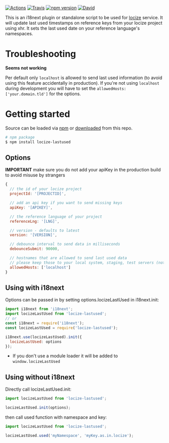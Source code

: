 [![Actions](https://github.com/locize/locize-lastused/workflows/node/badge.svg)](https://github.com/locize/locize-lastused/actions?query=workflow%3Anode)
[![Travis](https://img.shields.io/travis/locize/locize-lastused/master.svg?style=flat-square)](https://travis-ci.org/locize/locize-lastused)
[![npm version](https://img.shields.io/npm/v/locize-lastused.svg?style=flat-square)](https://www.npmjs.com/package/locize-lastused)
[![David](https://img.shields.io/david/locize/locize-lastused.svg?style=flat-square)](https://david-dm.org/locize/locize-lastused)

This is an i18next plugin or standalone script to be used for [locize](http://locize.com) service. It will update last used timestamps on reference keys from your locize project using xhr. It sets the last used date on your reference language's namespaces.

# Troubleshooting

**Seems not working**

Per default only `localhost` is allowed to send last used information (to avoid using this feature accidentally in production). If you're not using `localhost` during development you will have to set the `allowedHosts: ['your.domain.tld']` for the options.

# Getting started

Source can be loaded via [npm](https://www.npmjs.com/package/locize-lastused) or [downloaded](https://cdn.rawgit.com/locize/locize-lastused/master/locizeLastUsed.min.js) from this repo.

```bash
# npm package
$ npm install locize-lastused
```

## Options

**IMPORTANT** make sure you do not add your apiKey in the production build to avoid misuse by strangers

```js
{
  // the id of your locize project
  projectId: '[PROJECTID]',

  // add an api key if you want to send missing keys
  apiKey: '[APIKEY]',

  // the reference language of your project
  referenceLng: '[LNG]',

  // version - defaults to latest
  version: '[VERSION]',

  // debounce interval to send data in milliseconds
  debounceSubmit: 90000,

  // hostnames that are allowed to send last used data
  // please keep those to your local system, staging, test servers (not production)
  allowedHosts: ['localhost']
}
```

## Using with i18next

Options can be passed in by setting options.locizeLastUsed in i18next.init:

```js
import i18next from 'i18next';
import locizeLastUsed from 'locize-lastused';
// or
const i18next = require('i18next');
const locizeLastUsed = require('locize-lastused');

i18next.use(locizeLastUsed).init({
  locizeLastUsed: options
});
```

- If you don't use a module loader it will be added to `window.locizeLastUsed`

## Using without i18next

Directly call locizeLastUsed.init:

```js
import locizeLastUsed from 'locize-lastused';

locizeLastUsed.init(options);
```

then call used function with namespace and key:

```js
import locizeLastUsed from 'locize-lastused';

locizeLastUsed.used('myNamespace', 'myKey.as.in.locize');
```
